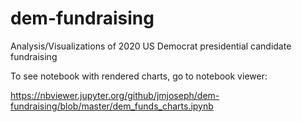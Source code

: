 # dem-fundraising
Analysis/Visualizations of 2020 US Democrat presidential candidate fundraising

To see notebook with rendered charts, go to notebook viewer:

https://nbviewer.jupyter.org/github/jmjoseph/dem-fundraising/blob/master/dem_funds_charts.ipynb
